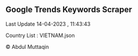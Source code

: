

## Google Trends Keywords Scraper 
 
Last Update 14-04-2023 , 11:43:43

Country List :
VIETNAM.json



© Abdul Muttaqin 
